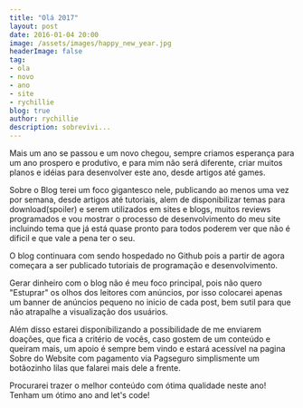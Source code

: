 ```yaml
---
title: "Olá 2017"
layout: post
date: 2016-01-04 20:00
image: /assets/images/happy_new_year.jpg
headerImage: false
tag:
- ola
- novo
- ano
- site
- rychillie
blog: true
author: rychillie
description: sobrevivi...
---
```

<script async src="//pagead2.googlesyndication.com/pagead/js/adsbygoogle.js"></script>
<!-- Final_texto_okgnow -->
<ins class="adsbygoogle"
     style="display:block"
     data-ad-client="ca-pub-7837358846130941"
     data-ad-slot="9265933715"
     data-ad-format="auto"></ins>
<script>
(adsbygoogle = window.adsbygoogle || []).push({});
</script>

Mais um ano se passou e um novo chegou, sempre criamos esperança para um ano prospero e produtivo, e para mim não será diferente, criar muitos planos e idéias para desenvolver este ano, desde artigos até games.

Sobre o Blog terei um foco gigantesco nele, publicando ao menos uma vez por semana, desde artigos até tutoriais, alem de disponibilizar temas para download(spoiler) e serem utilizados em sites e blogs, muitos reviews programados e vou mostrar o processo de desenvolvimento do meu site incluindo tema que já está quase pronto para todos poderem ver que não é dificil e que vale a pena ter o seu.

O blog continuara com sendo hospedado no Github pois a partir de agora começara a ser publicado tutoriais de programação e desenvolvimento.

Gerar dinheiro com o blog não é meu foco principal, pois não quero "Estuprar" os olhos dos leitores com anúncios, por isso colocarei apenas um banner de anúncios pequeno no inicio de cada post, bem sutil para que não atrapalhe a visualização dos usuários.

Além disso estarei disponibilizando a possibilidade de me enviarem doações, que fica a critério de vocês, caso gostem de um conteúdo e queiram mais, um apoio é sempre bem vindo e estará acessível na pagina Sobre do Website com pagamento via Pagseguro simplismente um botãozinho lilas que falarei mais dele a frente.

Procurarei trazer o melhor conteúdo com ótima qualidade neste ano! Tenham um ótimo ano and let's code!
